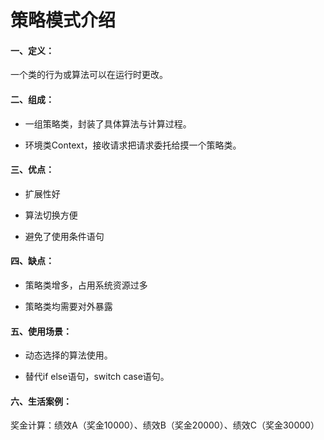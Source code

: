 # 策略模式介绍

#### 一、定义：

一个类的行为或算法可以在运行时更改。

#### 二、组成：

- 一组策略类，封装了具体算法与计算过程。

- 环境类Context，接收请求把请求委托给摸一个策略类。

#### 三、优点：

- 扩展性好

- 算法切换方便

- 避免了使用条件语句

#### 四、缺点：

- 策略类增多，占用系统资源过多

- 策略类均需要对外暴露

#### 五、使用场景：

- 动态选择的算法使用。

- 替代if else语句，switch case语句。

#### 六、生活案例：

奖金计算：绩效A（奖金10000）、绩效B（奖金20000）、绩效C（奖金30000）


